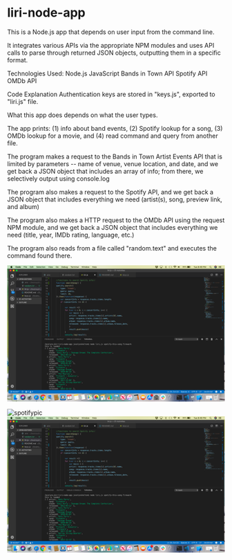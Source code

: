 # liri-node-app

This is a Node.js app that depends on user input from the command line.

It integrates various APIs via the appropriate NPM modules and uses API calls to parse through returned JSON objects, 
outputting them in a specific format.


Technologies Used:
Node.js
JavaScript
Bands in Town API 
Spotify API 
OMDb API 

Code Explanation
Authentication keys are stored in "keys.js", exported to "liri.js" file.

What this app does depends on what the user types. 

The app prints: (1) info about band events, (2) Spotify lookup for a song, (3) OMDb lookup for a movie, and (4) read command and query from another file.

The program makes a request to the Bands in Town Artist Events API that is limited by parameters -- name of venue, venue location, and date, and we get back a JSON object that includes an array of info; from there, we selectively output using console.log

The program also makes a request to the Spotify API, and we get back a JSON object that includes everything we need (artist(s), song, preview link, and album)

The program also makes a HTTP request to the OMDb API using the request NPM module, and we get back a JSON object that includes everything we need (title, year, IMDb rating, language, etc.)

The program also reads from a file called "random.text" and executes the command found there.

![SpotifyImage](images/spotify.png)

<img src="spotify.png"
     alt="spotifypic"
     style="float: left; margin-right: 10px;" />

![](/images/Spotify.png?raw=true)
